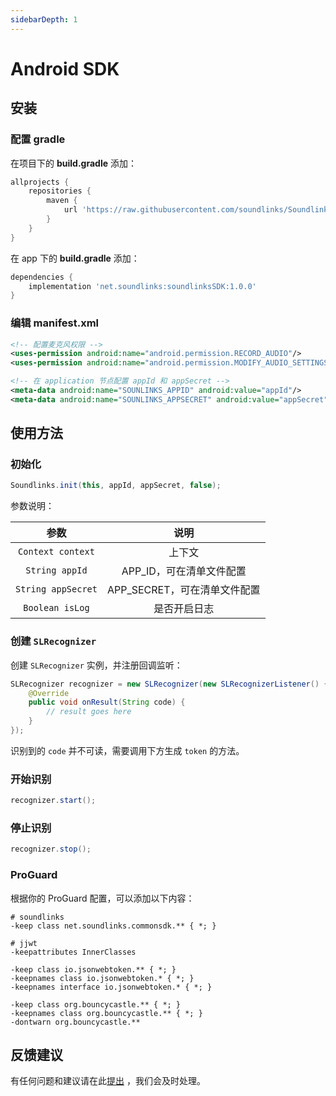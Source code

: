 ```yaml
---
sidebarDepth: 1
---
```


# Android SDK

## 安装

### 配置 gradle

在项目下的 **build.gradle** 添加：

```groovy
allprojects {
    repositories {
        maven {
            url 'https://raw.githubusercontent.com/soundlinks/Soundlinks-Android-SDK/master'
        }
    }
}
```

在 app 下的 **build.gradle** 添加：

```groovy
dependencies {
    implementation 'net.soundlinks:soundlinksSDK:1.0.0'
}
```

### 编辑 manifest.xml

```xml
<!-- 配置麦克风权限 -->
<uses-permission android:name="android.permission.RECORD_AUDIO"/>
<uses-permission android:name="android.permission.MODIFY_AUDIO_SETTINGS"/>

<!-- 在 application 节点配置 appId 和 appSecret -->
<meta-data android:name="SOUNLINKS_APPID" android:value="appId"/>
<meta-data android:name="SOUNLINKS_APPSECRET" android:value="appSecret"/>
```

## 使用方法

### 初始化

```java
Soundlinks.init(this, appId, appSecret, false);
```

参数说明：

| 参数 | 说明 |
|:----:|:----: |
| `Context context` | 上下文 |
| `String appId` | APP_ID，可在清单文件配置 |
| `String appSecret` | APP_SECRET，可在清单文件配置 |
| `Boolean isLog` | 是否开启日志 |

### 创建 `SLRecognizer`

创建 `SLRecognizer` 实例，并注册回调监听：

```java
SLRecognizer recognizer = new SLRecognizer(new SLRecognizerListener() {
    @Override
    public void onResult(String code) {
        // result goes here
    }
});
```

识别到的 `code` 并不可读，需要调用下方生成 `token` 的方法。

### 开始识别

```java
recognizer.start();
```

### 停止识别

```java
recognizer.stop();
```

### ProGuard

根据你的 ProGuard 配置，可以添加以下内容：

```
# soundlinks
-keep class net.soundlinks.commonsdk.** { *; }

# jjwt
-keepattributes InnerClasses

-keep class io.jsonwebtoken.** { *; }
-keepnames class io.jsonwebtoken.* { *; }
-keepnames interface io.jsonwebtoken.* { *; }

-keep class org.bouncycastle.** { *; }
-keepnames class org.bouncycastle.** { *; }
-dontwarn org.bouncycastle.**
```

## 反馈建议

有任何问题和建议请在此[提出](https://github.com/soundlinks/Soundlinks-Android-SDK/issues/new) ，我们会及时处理。
